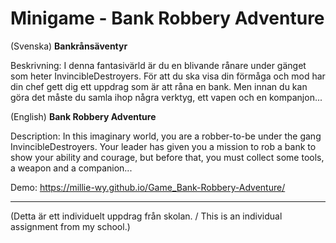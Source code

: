 # Minigame - Bank Robbery Adventure

(Svenska)
**Bankrånsäventyr**
 
Beskrivning: I denna fantasivärld är du en blivande rånare under gänget som heter InvincibleDestroyers. För att du ska visa din förmåga och mod har din chef gett dig ett uppdrag som är att råna en bank. Men innan du kan göra det måste du samla ihop några verktyg, ett vapen och en kompanjon...


(English)
**Bank Robbery Adventure**

Description: In this imaginary world, you are a robber-to-be under the gang InvincibleDestroyers. Your leader has given you a mission to rob a bank to show your ability and courage, but before that, you must collect some tools, a weapon and a companion... 

Demo:  https://millie-wy.github.io/Game_Bank-Robbery-Adventure/

----
(Detta är ett individuelt uppdrag från skolan. / This is an individual assignment from my school.)
